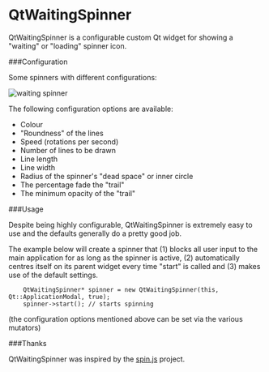 QtWaitingSpinner
================

QtWaitingSpinner is a configurable custom Qt widget for showing a "waiting" or "loading" spinner icon.

###Configuration

Some spinners with different configurations: 

![waiting spinner](https://github.com/goblincoding/QtWaitingSpinner/blob/gh-pages/waiting-spinners.gif)

The following configuration options are available:

* Colour
* "Roundness" of the lines
* Speed (rotations per second)
* Number of lines to be drawn
* Line length
* Line width
* Radius of the spinner's "dead space" or inner circle
* The percentage fade the "trail"
* The minimum opacity of the "trail"

###Usage

Despite being highly configurable, QtWaitingSpinner is extremely easy to use and the defaults generally do a pretty good job.

The example below will create a spinner that (1) blocks all user input to the main application for as long as the spinner is active, (2) automatically centres itself on its parent widget every time "start" is called and (3) makes use of the default settings.

```
	QtWaitingSpinner* spinner = new QtWaitingSpinner(this, Qt::ApplicationModal, true);
	spinner->start(); // starts spinning
```

(the configuration options mentioned above can be set via the various mutators)

###Thanks

QtWaitingSpinner was inspired by the [spin.js](http://fgnass.github.io/spin.js/)  project.
